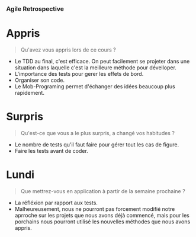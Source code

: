 ### Agile Retrospective

# Appris

> Qu'avez vous appris lors de ce cours ?

- Le TDD au final, c'est efficace. On peut facilement se projeter dans une situation dans laquelle c'est la meilleure méthode pour dévelloper.
- L'importance des tests pour gerer les effets de bord.
- Organiser son code.
- Le Mob-Programing permet d'échanger des idées beaucoup plus rapidement.

# Surpris

> Qu'est-ce que vous a le plus surpris, a changé vos habitudes ?

- Le nombre de tests qu'il faut faire pour gérer tout les cas de figure.
- Faire les tests avant de coder.

# Lundi

> Que mettrez-vous en application à partir de la semaine prochaine ?

- La réfléxion par rapport aux tests.
- Malheureusement, nous ne pourront pas forcement modifié notre aprroche sur les projets que nous avons déjà commencé, mais pour les porchains nous pourront utilisé les nouvelles méthodes que nous avons appris.